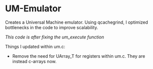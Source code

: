 # UM-Emulator
Creates a Universal Machine emulator. Using qcachegrind, I optimized bottlenecks in the code to improve scalability. 

*This code is after fixing the um_execute function*

Things I updated within um.c: 
* Remove the need for UArray_T for registers within um.c. They are instead
  c-arrays now.

